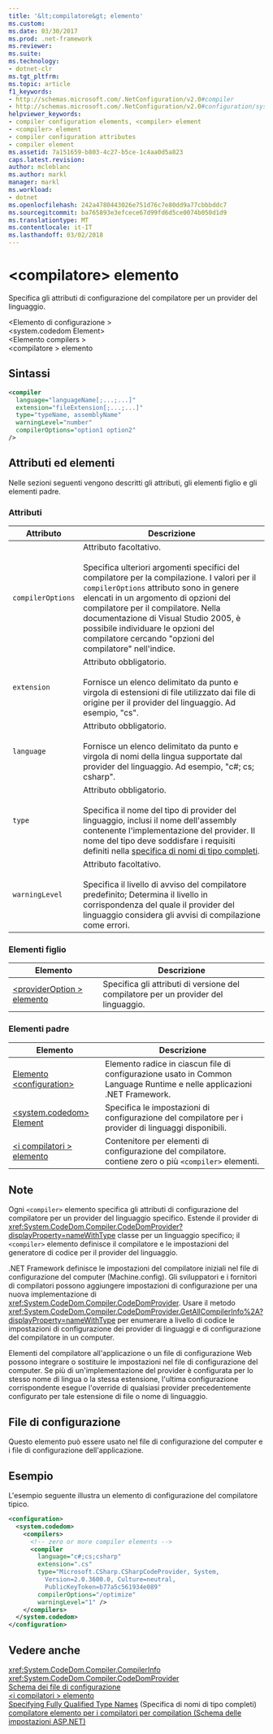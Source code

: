 ```yaml
---
title: '&lt;compilatore&gt; elemento'
ms.custom: 
ms.date: 03/30/2017
ms.prod: .net-framework
ms.reviewer: 
ms.suite: 
ms.technology:
- dotnet-clr
ms.tgt_pltfrm: 
ms.topic: article
f1_keywords:
- http://schemas.microsoft.com/.NetConfiguration/v2.0#compiler
- http://schemas.microsoft.com/.NetConfiguration/v2.0#configuration/system.codedom/compilers/compiler
helpviewer_keywords:
- compiler configuration elements, <compiler> element
- <compiler> element
- compiler configuration attributes
- compiler element
ms.assetid: 7a151659-b803-4c27-b5ce-1c4aa0d5a823
caps.latest.revision: 
author: mcleblanc
ms.author: markl
manager: markl
ms.workload:
- dotnet
ms.openlocfilehash: 242a4780443026e751d76c7e80dd9a77cbbbddc7
ms.sourcegitcommit: ba765893e3efcece67d99fd6d5ce0074b050d1d9
ms.translationtype: MT
ms.contentlocale: it-IT
ms.lasthandoff: 03/02/2018
---
```

# <a name="ltcompilergt-element"></a>&lt;compilatore&gt; elemento
Specifica gli attributi di configurazione del compilatore per un provider del linguaggio.  
  
 \<Elemento di configurazione >  
\<system.codedom Element>  
\<Elemento compilers >  
\<compilatore > elemento  
  
## <a name="syntax"></a>Sintassi  
  
```xml  
<compiler  
  language="languageName[;...;...]"  
  extension="fileExtension[;...;...]"  
  type="typeName, assemblyName"  
  warningLevel="number"  
  compilerOptions="option1 option2"  
/>  
```  
  
## <a name="attributes-and-elements"></a>Attributi ed elementi  
 Nelle sezioni seguenti vengono descritti gli attributi, gli elementi figlio e gli elementi padre.  
  
### <a name="attributes"></a>Attributi  
  
|Attributo|Descrizione|  
|---------------|-----------------|  
|`compilerOptions`|Attributo facoltativo.<br /><br /> Specifica ulteriori argomenti specifici del compilatore per la compilazione. I valori per il `compilerOptions` attributo sono in genere elencati in un argomento di opzioni del compilatore per il compilatore. Nella documentazione di Visual Studio 2005, è possibile individuare le opzioni del compilatore cercando "opzioni del compilatore" nell'indice.|  
|`extension`|Attributo obbligatorio.<br /><br /> Fornisce un elenco delimitato da punto e virgola di estensioni di file utilizzato dai file di origine per il provider del linguaggio. Ad esempio, "cs".|  
|`language`|Attributo obbligatorio.<br /><br /> Fornisce un elenco delimitato da punto e virgola di nomi della lingua supportate dal provider del linguaggio. Ad esempio, "c#; cs; csharp".|  
|`type`|Attributo obbligatorio.<br /><br /> Specifica il nome del tipo di provider del linguaggio, inclusi il nome dell'assembly contenente l'implementazione del provider. Il nome del tipo deve soddisfare i requisiti definiti nella [specifica di nomi di tipo completi](../../../../../docs/framework/reflection-and-codedom/specifying-fully-qualified-type-names.md).|  
|`warningLevel`|Attributo facoltativo.<br /><br /> Specifica il livello di avviso del compilatore predefinito; Determina il livello in corrispondenza del quale il provider del linguaggio considera gli avvisi di compilazione come errori.|  
  
### <a name="child-elements"></a>Elementi figlio  
  
|Elemento|Descrizione|  
|-------------|-----------------|  
|[\<providerOption > elemento](../../../../../docs/framework/configure-apps/file-schema/compiler/provideroption-element.md)|Specifica gli attributi di versione del compilatore per un provider del linguaggio.|  
  
### <a name="parent-elements"></a>Elementi padre  
  
|Elemento|Descrizione|  
|-------------|-----------------|  
|[Elemento \<configuration>](../../../../../docs/framework/configure-apps/file-schema/configuration-element.md)|Elemento radice in ciascun file di configurazione usato in Common Language Runtime e nelle applicazioni .NET Framework.|  
|[\<system.codedom> Element](../../../../../docs/framework/configure-apps/file-schema/compiler/system-codedom-element.md)|Specifica le impostazioni di configurazione del compilatore per i provider di linguaggi disponibili.|  
|[\<i compilatori > elemento](../../../../../docs/framework/configure-apps/file-schema/compiler/compilers-element.md)|Contenitore per elementi di configurazione del compilatore. contiene zero o più `<compiler>` elementi.|  
  
## <a name="remarks"></a>Note  
 Ogni `<compiler>` elemento specifica gli attributi di configurazione del compilatore per un provider del linguaggio specifico. Estende il provider di <xref:System.CodeDom.Compiler.CodeDomProvider?displayProperty=nameWithType> classe per un linguaggio specifico; il `<compiler>` elemento definisce il compilatore e le impostazioni del generatore di codice per il provider del linguaggio.  
  
 .NET Framework definisce le impostazioni del compilatore iniziali nel file di configurazione del computer (Machine.config). Gli sviluppatori e i fornitori di compilatori possono aggiungere impostazioni di configurazione per una nuova implementazione di <xref:System.CodeDom.Compiler.CodeDomProvider>. Usare il metodo <xref:System.CodeDom.Compiler.CodeDomProvider.GetAllCompilerInfo%2A?displayProperty=nameWithType> per enumerare a livello di codice le impostazioni di configurazione dei provider di linguaggi e di configurazione del compilatore in un computer.  
  
 Elementi del compilatore all'applicazione o un file di configurazione Web possono integrare o sostituire le impostazioni nel file di configurazione del computer. Se più di un'implementazione del provider è configurata per lo stesso nome di lingua o la stessa estensione, l'ultima configurazione corrispondente esegue l'override di qualsiasi provider precedentemente configurato per tale estensione di file o nome di linguaggio.  
  
## <a name="configuration-file"></a>File di configurazione  
 Questo elemento può essere usato nel file di configurazione del computer e i file di configurazione dell'applicazione.  
  
## <a name="example"></a>Esempio  
 L'esempio seguente illustra un elemento di configurazione del compilatore tipico.  
  
```xml  
<configuration>  
  <system.codedom>  
    <compilers>  
      <!-- zero or more compiler elements -->  
      <compiler  
        language="c#;cs;csharp"  
        extension=".cs"  
        type="Microsoft.CSharp.CSharpCodeProvider, System,   
          Version=2.0.3600.0, Culture=neutral,   
          PublicKeyToken=b77a5c561934e089"  
        compilerOptions="/optimize"  
        warningLevel="1" />  
    </compilers>  
  </system.codedom>  
</configuration>  
```  
  
## <a name="see-also"></a>Vedere anche  
 <xref:System.CodeDom.Compiler.CompilerInfo>  
 <xref:System.CodeDom.Compiler.CodeDomProvider>  
 [Schema dei file di configurazione](../../../../../docs/framework/configure-apps/file-schema/index.md)  
 [\<i compilatori > elemento](../../../../../docs/framework/configure-apps/file-schema/compiler/compilers-element.md)  
 [Specifying Fully Qualified Type Names](../../../../../docs/framework/reflection-and-codedom/specifying-fully-qualified-type-names.md) (Specifica di nomi di tipo completi)  
 [compilatore elemento per i compilatori per compilation (Schema delle impostazioni ASP.NET)](https://msdn.microsoft.com/library/f7d6b078-5d42-4134-b3f7-62e1aba1df1e(v=vs.100))
